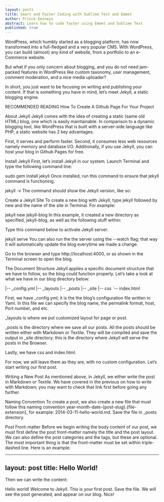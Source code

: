 ```yaml
---
layout: posts
title: Smart and Faster Coding with Sublime Text and Emmet
author: Prince Emineys
abstract: Learn how to code faster using Emmet and Sublime Text
published: true
---
```


WordPress, which humbly started as a blogging platform, has now transformed into a full-fledged and a very popular CMS. With WordPress, you can build (almost) any kind of website, from a portfolio to an e-Commerce website.

But what if you only concern about blogging, and you do not need jam-packed features in WordPress like custom taxonomy, user management, comment moderation, and a nice media uploader?

In short, you just want to be focusing on writing and publishing your content. If that is something you have in mind, let’s meet Jekyll, a static blogging engine.

RECOMMENDED READING
How To Create A Github Page For Your Project

About Jekyll
Jekyll comes with the idea of creating a static (same old HTML) blog, one which is easily maintainable. In comparison to a dynamic blogging tool, like WordPress that is built with a server-side language like PHP, a static website has 2 key advantages.

First, it serves and perform faster. Second, it consumes less web resources namely memory and database I/O. Additionally, if you use Jekyll, you can host your blog in Github Pages for free.

Install Jekyll
First, let’s install Jekyll in our system. Launch Terminal and type the following command line:

sudo gem install jekyll
Once installed, run this command to ensure that jekyll command is functioning.

jekyll -v
The command should show the Jekyll version, like so:

Create a Jekyll Site
To create a new blog with Jekyll, type jekyll followed by new and the name of the site in Terminal. For example:

jekyll new jekyll-blog
In this example, it created a new directory as specified, jekyll-blog, as well as the following stuff within:

Type this command below to activate Jekyll server.

jekyll serve
You can also run the the server using the --watch flag; that way it will automatically update the blog everytime we made a change.

Go to the browser and type http://localhost:4000, or as shown in the Terminal screen to open the blog.

The Document Structure
Jekyll applies a specific document structure that we have to follow, so the blog could function properly. Let’s take a look at what we have in our blog directory below:

|-- _config.yml
|-- _layouts
|-- _posts
|-- _site
|-- css
`-- index.html

First, we have _config.yml; it is the the blog’s configuration file written in Yaml. In this file we can specify the blog name, the permalink format, host, Port number, and etc.

_layouts is where we put customized layout for page or post.

_posts is the directory where we save all our posts. All the posts should be written either with Markdown or Textile. They will be compiled and save the output in _site directory; this is the directory where Jekyll will serve the posts in the Browser.

Lastly, we have css and index.html.

For now, we will leave them as they are, with no custom configuration. Let’s start writing our first post.

Writing a New Post
As mentioned above, in Jekyll, we either write the post in Markdown or Textile. We have covered in the previous on how to write with Markdown; you may want to check that link first before going any further.

Naming Convention
To create a post, we also create a new file that must follow this naming convention year-month-date-{post-slug}.{file-extension}, for example: 2014-03-11-hello-world.md. Save the file in _posts directory.


Post Front-matter
Before we begin writing the body content of our post, we must first define the post front-matter namely the title and the post layout. We can also define the post categories and the tags, but these are optional. The most important thing is that the front-matter must be set within triple-dashed line. Here is an example:

---
layout: post
title: Hello World!
---
Then we can write the content:

Hello world! Welcome to Jekyll. This is your first post.
Save the file. We will see the psot generated, and appear on our blog. Nice!
